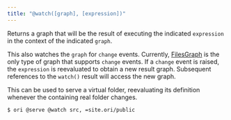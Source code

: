 ```yaml
---
title: "@watch([graph], [expression])"
---
```


Returns a graph that will be the result of executing the indicated `expression` in the context of the indicated `graph`.

This also watches the `graph` for `change` events. Currently, [FilesGraph](/core/FilesGraph.html) is the only type of graph that supports `change` events. If a `change` event is raised, the `expression` is reevaluated to obtain a new result graph. Subsequent references to the `watch()` result will access the new graph.

This can be used to serve a virtual folder, reevaluating its definition whenever the containing real folder changes.

```console
$ ori @serve @watch src, =site.ori/public
```
